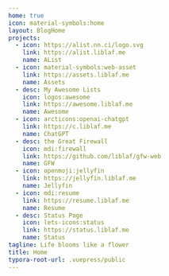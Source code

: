 ```yaml
---
home: true
icon: material-symbols:home
layout: BlogHome
projects:
  - icon: https://alist.nn.ci/logo.svg
    link: https://alist.liblaf.me
    name: AList
  - icon: material-symbols:web-asset
    link: https://assets.liblaf.me
    name: Assets
  - desc: My Awesome Lists
    icon: logos:awesome
    link: https://awesome.liblaf.me
    name: Awesome
  - icon: arcticons:openai-chatgpt
    link: https://c.liblaf.me
    name: ChatGPT
  - desc: the Great Firewall
    icon: mdi:firewall
    link: https://github.com/liblaf/gfw-web
    name: GFW
  - icon: openmoji:jellyfin
    link: https://jellyfin.liblaf.me
    name: Jellyfin
  - icon: mdi:resume
    link: https://resume.liblaf.me
    name: Resume
  - desc: Status Page
    icon: lets-icons:status
    link: https://status.liblaf.me
    name: Status
tagline: Life blooms like a flower
title: Home
typora-root-url: .vuepress/public
---
```


